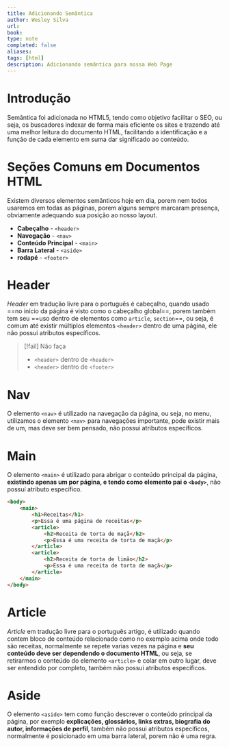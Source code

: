 ```yaml
---
title: Adicionando Semântica
author: Wesley Silva
url:
book:
type: note
completed: false
aliases:
tags: [html]
description: Adicionando semântica para nossa Web Page 
---
```

# Introdução
Semântica foi adicionada no HTML5, tendo como objetivo facilitar o SEO, ou seja, os buscadores indexar de forma mais eficiente os sites e trazendo até uma melhor leitura do documento HTML, facilitando a identificação e a função de cada elemento em suma dar significado ao conteúdo.

# Seções Comuns em Documentos HTML
Existem diversos elementos semânticos hoje em dia, porem nem todos usaremos em todas as páginas, porem alguns sempre marcaram presença, obviamente adequando sua posição ao nosso layout.
- **Cabeçalho** - `<header>`
- **Navegação** - `<nav>`
- **Conteúdo Principal** - `<main>`
- **Barra Lateral** - `<aside>`
- **rodapé** - `<footer>`

# Header
*Header* em tradução livre para o português é cabeçalho, quando usado ==no início da página é visto como o cabeçalho global==, porem também tem seu ==uso dentro de elementos como `article`, `section`==, ou seja, é comum até existir múltiplos elementos `<header>` dentro de uma página, ele não possui atributos específicos.

>[!fail] Não faça
>- `<header>` dentro de `<header>`
>- `<header>` dentro de `<footer>`

# Nav
O elemento `<nav>` é utilizado na navegação da página, ou seja, no menu, utilizamos o elemento `<nav>` para navegações importante, pode existir mais de um, mas deve ser bem pensado, não possui atributos específicos.

# Main
O elemento `<main>` é utilizado para abrigar o conteúdo principal da página, **existindo apenas um por página, e tendo como elemento pai o `<body>`**, não possuí atributo específico.

```html
<body>
    <main>
        <h1>Receitas</h1>
        <p>Essa é uma página de receitas</p>
        <article>
            <h2>Receita de torta de maçã</h2>
            <p>Essa é uma receita de torta de maçã</p>
        </article>
        <article>
            <h2>Receita de torta de limão</h2>
            <p>Essa é uma receita de torta de maçã</p>
        </article>
    </main>
</body>
```

# Article
*Article* em tradução livre para o português artigo, é utilizado quando contem bloco de conteúdo relacionado como no exemplo acima onde todo são receitas, normalmente se repete varias vezes na página e **seu conteúdo deve ser dependendo o documento HTML**, ou seja, se retirarmos o conteúdo do elemento `<article>` e colar em outro lugar, deve ser entendido por completo, também não possui atributos específicos.

# Aside
O elemento `<aside>` tem como função descrever o conteúdo principal da página, por exemplo **explicações, glossários, links extras, biografia do autor, informações de perfil**, também não possui atributos específicos, normalmente é posicionado em uma barra lateral, porem não é uma regra.